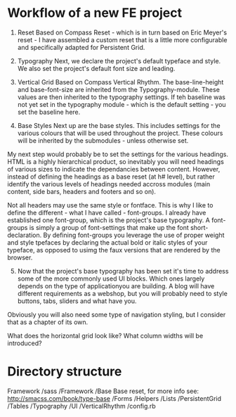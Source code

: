 # Workflow of a new FE project

1) Reset
Based on Compass Reset - which is in turn based on Eric Meyer's reset - I have assembled a custom reset that is a little more configurable and specifically adapted for Persistent Grid.

2) Typography
Next, we declare the project's default typeface and style. We also set the project's default font size and leading.

3) Vertical Grid
Based on Compass Vertical Rhythm. The base-line-height and base-font-size are inherited from the Typography-module. These values are then inherited to the typography settings. If teh baseline was not yet set in the typography module - which is the default setting - you set the baseline here.

4) Base Styles
Next up are the base styles. This includes settings for the various colours that will be used throughout the project. These colours will be inherited by the submodules - unless otherwise set.

My next step would probably be to set the settings for the various headings. HTML is a highly hierarchical product, so inevitably you will need headings of various sizes to indicate the dependancies between content. However, instead of defining the headings as a base reset (at h# level), but rather identify the various levels of headings needed accross modules (main content, side bars, headers and footers and so on).

Not all headers may use the same style or fontface. This is why I like to define the different - what I have called - font-groups. I already have established one font-group, which is the project's base typography. A font-groups is simply a group of font-settings that make up the font short-declaration. By defining font-groups you leverage the use of proper weight and style tpefaces by declaring the actual bold or italic styles of your typeface, as opposed to usimg the faux versions that are rendered by the browser.

5) Now that the project's base typography has been set it's time to address some of the more commonly used UI blocks. Which ones largely depends on the type of applicationyou are building. A blog will have different requirements as a webshop, but you will probably need to style buttons, tabs, sliders and what have you.

Obviously you will also need some type of navigation styling, but I consider that as a chapter of its own.

What does the horizontal grid look like? What column widths will be introduced?


# Directory structure

Framework
/sass
	/Framework
		/Base
		 Base reset, for more info see: http://smacss.com/book/type-base
		/Forms
		/Helpers
		/Lists
		/PersistentGrid
		/Tables
		/Typography
		/UI
		/VerticalRhythm
/config.rb